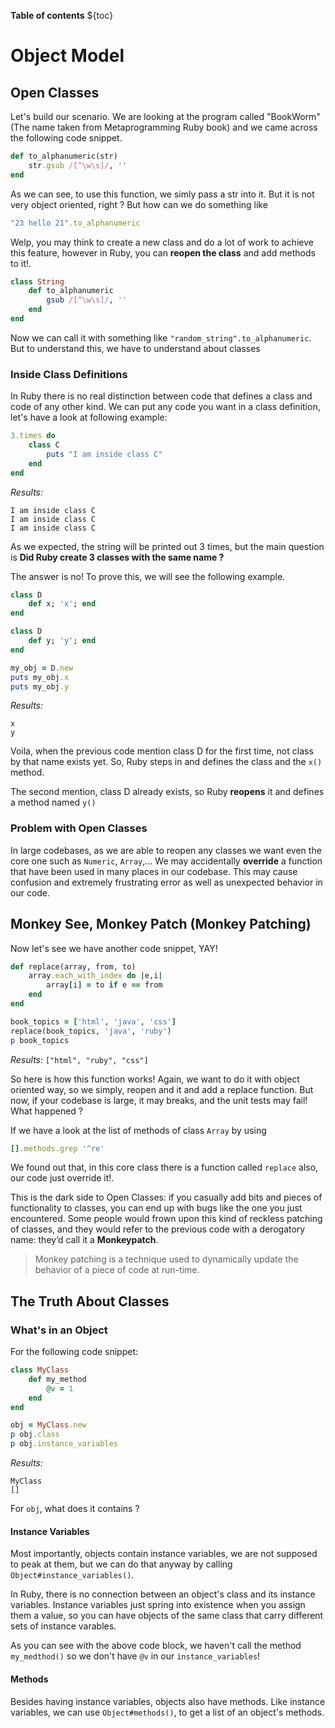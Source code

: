 **Table of contents** 
${toc}

# Object Model
## Open Classes
Let's build our scenario. We are looking at the program called "BookWorm" (The name taken from Metaprogramming Ruby book) and we came across the following code snippet.

```ruby 
def to_alphanumeric(str)
    str.gsub /[^\w\s]/, ''
end
```

As we can see, to use this function, we simly pass a str into it. But it is not very object oriented, right ? But how can we do something like 

```ruby
"23 hello 21".to_alphanumeric
```

Welp, you may think to create a new class and do a lot of work to achieve this feature, however in Ruby, you can **reopen the class** and add methods to it!.

```ruby
class String
    def to_alphanumeric
        gsub /[^\w\s]/, ''
    end
end
```

Now we can call it with something like `"random_string".to_alphanumeric`. But to understand this, we have to understand about classes 

### Inside Class Definitions
In Ruby there is no real distinction between code that defines a class and code of any other kind. We can put any code you want in a class definition, let's have a look at following example:

```ruby 
3.times do 
    class C 
        puts "I am inside class C"
    end
end
```

*Results:*
```
I am inside class C
I am inside class C
I am inside class C
```

As we expected, the string will be printed out 3 times, but the main question is **Did Ruby create 3 classes with the same name ?**

The answer is no! To prove this, we will see the following example.

```ruby
class D 
    def x; 'x'; end
end

class D 
    def y; 'y'; end
end

my_obj = D.new 
puts my_obj.x 
puts my_obj.y
```

*Results:*
```
x
y
```

Voila, when the previous code mention class D for the first time, not class by that name exists yet. So, Ruby steps in and defines the class and the `x()` method.

The second mention, class D already exists, so Ruby **reopens** it and defines a method named `y()`

### Problem with Open Classes
In large codebases, as we are able to reopen any classes we want even the core one such as `Numeric`, `Array`,... We may accidentally **override** a function that have been used in many places in our codebase. This may cause confusion and extremely frustrating error as well as unexpected behavior in our code.

## Monkey See, Monkey Patch (Monkey Patching)
Now let's see we have another code snippet, YAY!
```ruby 
def replace(array, from, to)
    array.each_with_index do |e,i|
        array[i] = to if e == from
    end
end

book_topics = ['html', 'java', 'css']
replace(book_topics, 'java', 'ruby')
p book_topics
```

*Results:* `["html", "ruby", "css"]`

So here is how this function works! Again, we want to do it with object oriented way, so we simply, reopen and it and add a replace function. But now, if your codebase is large, it may breaks, and the unit tests may fail! What happened ?

If we have a look at the list of methods of class `Array` by using 

```ruby 
[].methods.grep '^re'
```

We found out that, in this core class there is a function called `replace` also, our code just override it!.

This is the dark side to Open Classes: if you casually add bits and
pieces of functionality to classes, you can end up with bugs like the one you just encountered. Some people would frown upon this kind of reckless patching of classes, and they would refer to the previous code with a derogatory name: they’d call it a **Monkeypatch**.

> Monkey patching is a technique used to dynamically update the behavior of a piece of code at run-time.

## The Truth About Classes
### What's in an Object 
For the following code snippet:
```ruby
class MyClass
    def my_method
        @v = 1
    end
end

obj = MyClass.new 
p obj.class
p obj.instance_variables
```

*Results:*
```
MyClass
[]
```

For `obj`, what does it contains ?

#### Instance Variables 
Most importantly, objects contain instance variables, we are not supposed to peak at them, but we can do that anyway by calling `Object#instance_variables()`.

In Ruby, there is no connection between an object's class and its instance variables. Instance variables just spring into existence when you assign them a value, so you can have objects of the same class that carry different sets of instance varables.

As you can see with the above code block, we haven't call the method `my_medthod()` so we don't have `@v` in our `instance_variables`!

#### Methods 
Besides having instance variables, objects also have methods. Like instance variables, we can use `Object#methods()`, to get a list of an object's methods. 


